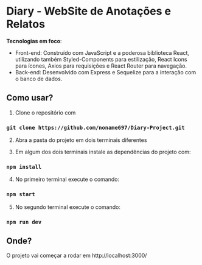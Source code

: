 # Diary - WebSite de Anotações e Relatos

**Tecnologias em foco**:
 - Front-end: Construído com JavaScript e a poderosa biblioteca React, utilizando também Styled-Components para estilização, React Icons para ícones, Axios para requisições e React Router para navegação.
 - Back-end: Desenvolvido com Express e Sequelize para a interação com o banco de dados.

## Como usar?

1. Clone o repositório com 
### `git clone https://github.com/noname697/Diary-Project.git`

2. Abra a pasta do projeto em dois terminais diferentes

3. Em algum dos dois terminais instale as dependências do projeto com:  
### `npm install`

4. No primeiro terminal execute o comando:
### `npm start`

5. No segundo terminal execute o comando: 
### `npm run dev`

## Onde?
O projeto vai começar a rodar em http://localhost:3000/
